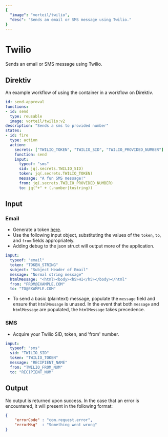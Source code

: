 ```yaml
---
{
  "image": "vorteil/twilio",
  "desc": "Sends an email or SMS message using Twilio."
}
---
```


# Twilio
Sends an email or SMS message using Twilio.

## Direktiv
An example workflow of using the container in a workflow on Direktiv.


```yaml
id: send-approval
functions:
- id: send
  type: reusable
  image: vorteil/twilio:v2
description: "Sends a sms to provided number" 
states:
- id: fire
  type: action
  action:
    secrets: ["TWILIO_TOKEN", "TWILIO_SID", "TWILIO_PROVIDED_NUMBER"]
    function: send
    input:
      typeof: "sms"
      sid: jq(.secrets.TWILIO_SID)
      token: jq(.secrets.TWILIO_TOKEN)
      message: "A fun SMS message!"
      from: jq(.secrets.TWILIO_PROVIDED_NUMBER)
      to: jq("+" + (.number|tostring))
```

## Input

### Email

- Generate a token [here](https://app.sendgrid.com/settings/api_keys).
- Use the following input object, substituting the values of the `token`, `to`, and `from` fields appropriately.
- Adding debug to the json struct will output more of the application.
```yaml
input:
  typeof: "email"
  token: "TOKEN_STRING"
  subject: "Subject Header of Email"
  message: "Normal string message"
  htmlMessage: "<html><body><h5>HI</h5></body></html"
  from: "FROM@EXAMPLE.COM"
  to: "TO@EXAMPLE.COM"   
```

- To send a basic (plaintext) message, populate the `message` field and ensure that `htmlMessage` is unused. In the event that both `message` and `htmlMessage` are populated, the `htmlMessage` takes precedence. 

### SMS

- Acquire your Twilio SID, token, and 'from' number.

```yaml
input:
  typeof: "sms"
  sid: "TWILIO_SID"
  token: "TWILIO_TOKEN"
  message: "RECIPIENT_NAME"
  from: "TWILIO_FROM_NUM"
  to: "RECIPIENT_NUM"
```

## Output

No output is returned upon success.
In the case that an error is encountered, it will present in the following format:

```json
{
    "errorCode" : "com.request.error",
    "errorMsg"  : "Something went wrong"
}
```